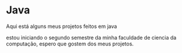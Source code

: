 # Java
 Aqui está alguns meus projetos feitos em java
 
 estou iniciando o segundo semestre da minha faculdade de ciencia da computação, espero que gostem dos meus projetos.
